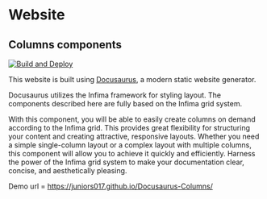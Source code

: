 
# Website

## Columns components 
[![Build and Deploy](https://github.com/Juniors017/Docusaurus-Columns/actions/workflows/deploy.yml/badge.svg)](https://github.com/Juniors017/Docusaurus-Columns/actions/workflows/deploy.yml)

This website is built using [Docusaurus](https://docusaurus.io/), a modern static website generator.

Docusaurus utilizes the Infima framework for styling layout. The components described here are fully based on the Infima grid system.

With this component, you will be able to easily create columns on demand according to the Infima grid. This provides great flexibility for structuring your content and creating attractive, responsive layouts. Whether you need a simple single-column layout or a complex layout with multiple columns, this component will allow you to achieve it quickly and efficiently. Harness the power of the Infima grid system to make your documentation clear, concise, and aesthetically pleasing.

Demo url = https://juniors017.github.io/Docusaurus-Columns/ 
